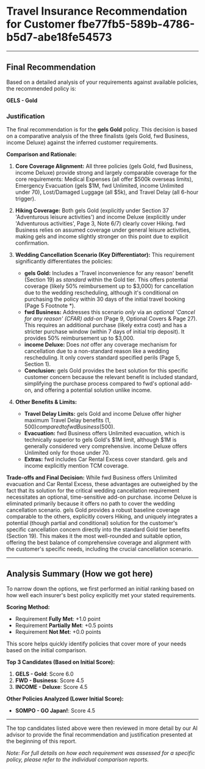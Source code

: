# Travel Insurance Recommendation for Customer fbe77fb5-589b-4786-b5d7-abe18fe54573

---

## Final Recommendation
Based on a detailed analysis of your requirements against available policies, the recommended policy is:

**GELS - Gold**

### Justification
The final recommendation is for the **gels Gold** policy. This decision is based on a comparative analysis of the three finalists (gels Gold, fwd Business, income Deluxe) against the inferred customer requirements.

**Comparison and Rationale:**

1.  **Core Coverage Alignment:** All three policies (gels Gold, fwd Business, income Deluxe) provide strong and largely comparable coverage for the core requirements: Medical Expenses (all offer $500k overseas limits), Emergency Evacuation (gels $1M, fwd Unlimited, income Unlimited under 70), Lost/Damaged Luggage (all $5k), and Travel Delay (all 6-hour trigger).

2.  **Hiking Coverage:** Both gels Gold (explicitly under Section 37 'Adventurous leisure activities') and income Deluxe (explicitly under 'Adventurous activities', Page 3, Note 6/7) clearly cover Hiking. fwd Business relies on assumed coverage under general leisure activities, making gels and income slightly stronger on this point due to explicit confirmation.

3.  **Wedding Cancellation Scenario (Key Differentiator):** This requirement significantly differentiates the policies:
    *   **gels Gold:** Includes a 'Travel inconvenience for any reason' benefit (Section 19) as *standard* within the Gold tier. This offers potential coverage (likely 50% reimbursement up to $3,000) for cancellation due to the wedding rescheduling, although it's conditional on purchasing the policy within 30 days of the initial travel booking (Page 5 Footnote *).
    *   **fwd Business:** Addresses this scenario *only* via an *optional 'Cancel for any reason' (CFAR) add-on* (Page 9, Optional Covers & Page 27). This requires an additional purchase (likely extra cost) and has a stricter purchase window (within 7 days of initial trip deposit). It provides 50% reimbursement up to $3,000.
    *   **income Deluxe:** Does *not* offer any coverage mechanism for cancellation due to a non-standard reason like a wedding rescheduling. It only covers standard specified perils (Page 5, Section 1).
    *   **Conclusion:** gels Gold provides the best solution for this specific customer concern because the relevant benefit is included standard, simplifying the purchase process compared to fwd's optional add-on, and offering a potential solution unlike income.

4.  **Other Benefits & Limits:**
    *   **Travel Delay Limits:** gels Gold and income Deluxe offer higher maximum Travel Delay benefits ($1,500) compared to fwd Business ($500).
    *   **Evacuation:** fwd Business offers Unlimited evacuation, which is technically superior to gels Gold's $1M limit, although $1M is generally considered very comprehensive. income Deluxe offers Unlimited only for those under 70.
    *   **Extras:** fwd includes Car Rental Excess cover standard. gels and income explicitly mention TCM coverage.

**Trade-offs and Final Decision:** While fwd Business offers Unlimited evacuation and Car Rental Excess, these advantages are outweighed by the fact that its solution for the critical wedding cancellation requirement necessitates an optional, time-sensitive add-on purchase. income Deluxe is eliminated primarily because it offers no path to cover the wedding cancellation scenario. gels Gold provides a robust baseline coverage comparable to the others, explicitly covers Hiking, and uniquely integrates a potential (though partial and conditional) solution for the customer's specific cancellation concern directly into the standard Gold tier benefits (Section 19). This makes it the most well-rounded and suitable option, offering the best balance of comprehensive coverage and alignment with the customer's specific needs, including the crucial cancellation scenario.

---

## Analysis Summary (How we got here)
To narrow down the options, we first performed an initial ranking based on how well each insurer's best policy explicitly met your stated requirements.

**Scoring Method:**
- Requirement **Fully Met**: +1.0 point
- Requirement **Partially Met**: +0.5 points
- Requirement **Not Met**: +0.0 points

This score helps quickly identify policies that cover more of your needs based on the initial comparison.

**Top 3 Candidates (Based on Initial Score):**
1. **GELS - Gold**: Score 6.0
2. **FWD - Business**: Score 4.5
3. **INCOME - Deluxe**: Score 4.5

**Other Policies Analyzed (Lower Initial Score):**
- **SOMPO - GO Japan!**: Score 4.5

---

The top candidates listed above were then reviewed in more detail by our AI advisor to provide the final recommendation and justification presented at the beginning of this report.

*Note: For full details on how each requirement was assessed for a specific policy, please refer to the individual comparison reports.*